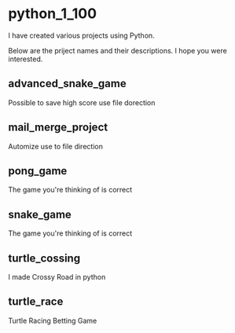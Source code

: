 # python_1_100
I have created various projects using Python.


Below are the priject names and their descriptions.
I hope you were interested.

## advanced_snake_game
Possible to save high score use file dorection 

## mail_merge_project
Automize use to file direction

## pong_game
The game you're thinking of is correct

## snake_game
The game you're thinking of is correct

## turtle_cossing
I made Crossy Road in python

## turtle_race
Turtle Racing  Betting Game

